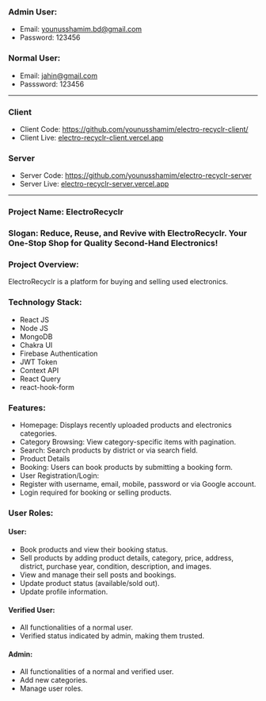 ### Admin User:
- Email: younusshamim.bd@gmail.com 
- Password: 123456

### Normal User: 
- Email: jahin@gmail.com
- Passsword: 123456

<hr/>

### Client
- Client Code: https://github.com/younusshamim/electro-recyclr-client/
- Client Live: [electro-recyclr-client.vercel.app](http://electro-recyclr-client.vercel.app "electro-recyclr-client.vercel.app")
  
### Server
- Server Code: https://github.com/younusshamim/electro-recyclr-server
- Server Live: [electro-recyclr-server.vercel.app](http://electro-recyclr-server.vercel.app "electro-recyclr-server.vercel.app")

<hr/>

### Project Name: ElectroRecyclr

### Slogan: Reduce, Reuse, and Revive with ElectroRecyclr. Your One-Stop Shop for Quality Second-Hand Electronics!

### Project Overview:
ElectroRecyclr is a platform for buying and selling used electronics.

### Technology Stack:
- React JS
- Node JS
- MongoDB
- Chakra UI
- Firebase Authentication
- JWT Token
- Context API
- React Query
- react-hook-form
  
### Features:
- Homepage: Displays recently uploaded products and electronics categories.
- Category Browsing: View category-specific items with pagination.
- Search: Search products by district or via search field.
- Product Details
- Booking: Users can book products by submitting a booking form.
- User Registration/Login:
- Register with username, email, mobile, password or via Google account.
- Login required for booking or selling products.

### User Roles:

#### User:
- Book products and view their booking status.
- Sell products by adding product details, category, price, address, district, purchase year, condition, description, and images.
- View and manage their sell posts and bookings.
- Update product status (available/sold out).
- Update profile information.

#### Verified User:
- All functionalities of a normal user.
- Verified status indicated by admin, making them trusted.

#### Admin:
- All functionalities of a normal and verified user.
- Add new categories.
- Manage user roles.
